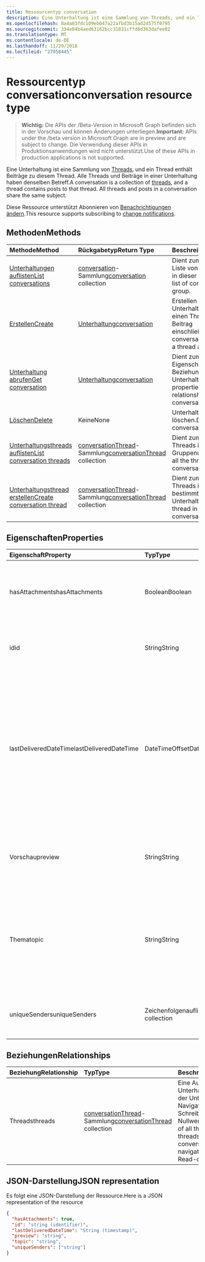 ```yaml
---
title: Ressourcentyp conversation
description: Eine Unterhaltung ist eine Sammlung von Threads, und ein Thread enthält Beiträge zu diesem Thread. Alle Threads und Beiträge in einer Unterhaltung haben denselben Betreff.
ms.openlocfilehash: 8a4a83fdc109eb047a22afbd3b15ad2d575f0795
ms.sourcegitcommit: 334e84b4aed63162bcc31831cffd6d363dafee02
ms.translationtype: MT
ms.contentlocale: de-DE
ms.lasthandoff: 11/29/2018
ms.locfileid: "27058445"
---
```

# <a name="conversation-resource-type"></a><span data-ttu-id="ce744-104">Ressourcentyp conversation</span><span class="sxs-lookup"><span data-stu-id="ce744-104">conversation resource type</span></span>

> <span data-ttu-id="ce744-105">**Wichtig:** Die APIs der /Beta-Version in Microsoft Graph befinden sich in der Vorschau und können Änderungen unterliegen.</span><span class="sxs-lookup"><span data-stu-id="ce744-105">**Important:** APIs under the /beta version in Microsoft Graph are in preview and are subject to change.</span></span> <span data-ttu-id="ce744-106">Die Verwendung dieser APIs in Produktionsanwendungen wird nicht unterstützt.</span><span class="sxs-lookup"><span data-stu-id="ce744-106">Use of these APIs in production applications is not supported.</span></span>

<span data-ttu-id="ce744-p103">Eine Unterhaltung ist eine Sammlung von [Threads](conversationthread.md), und ein Thread enthält Beiträge zu diesem Thread. Alle Threads und Beiträge in einer Unterhaltung haben denselben Betreff.</span><span class="sxs-lookup"><span data-stu-id="ce744-p103">A conversation is a collection of [threads](conversationthread.md), and a thread contains posts to that thread. All threads and posts in a conversation share the same subject.</span></span>

<span data-ttu-id="ce744-109">Diese Ressource unterstützt Abonnieren von [Benachrichtigungen ändern](/graph/webhooks).</span><span class="sxs-lookup"><span data-stu-id="ce744-109">This resource supports subscribing to [change notifications](/graph/webhooks).</span></span>

## <a name="methods"></a><span data-ttu-id="ce744-110">Methoden</span><span class="sxs-lookup"><span data-stu-id="ce744-110">Methods</span></span>

| <span data-ttu-id="ce744-111">Methode</span><span class="sxs-lookup"><span data-stu-id="ce744-111">Method</span></span>       | <span data-ttu-id="ce744-112">Rückgabetyp</span><span class="sxs-lookup"><span data-stu-id="ce744-112">Return Type</span></span>  |<span data-ttu-id="ce744-113">Beschreibung</span><span class="sxs-lookup"><span data-stu-id="ce744-113">Description</span></span>|
|:---------------|:--------|:----------|
|[<span data-ttu-id="ce744-114">Unterhaltungen auflisten</span><span class="sxs-lookup"><span data-stu-id="ce744-114">List conversations</span></span>](../api/group-list-conversations.md) | <span data-ttu-id="ce744-115">[conversation](conversation.md)-Sammlung</span><span class="sxs-lookup"><span data-stu-id="ce744-115">[conversation](conversation.md) collection</span></span> |<span data-ttu-id="ce744-116">Dient zum Abrufen der Liste von Unterhaltungen in dieser Gruppe.</span><span class="sxs-lookup"><span data-stu-id="ce744-116">Get the list of conversations in this group.</span></span>|
|[<span data-ttu-id="ce744-117">Erstellen</span><span class="sxs-lookup"><span data-stu-id="ce744-117">Create</span></span>](../api/group-post-conversations.md) |[<span data-ttu-id="ce744-118">Unterhaltung</span><span class="sxs-lookup"><span data-stu-id="ce744-118">conversation</span></span>](conversation.md)| <span data-ttu-id="ce744-119">Erstellen Sie eine neue Unterhaltung, indem Sie einen Thread und einen Beitrag einschließen.</span><span class="sxs-lookup"><span data-stu-id="ce744-119">Create a new conversation by including a thread and a post.</span></span>|
|[<span data-ttu-id="ce744-120">Unterhaltung abrufen</span><span class="sxs-lookup"><span data-stu-id="ce744-120">Get conversation</span></span>](../api/conversation-get.md) | [<span data-ttu-id="ce744-121">Unterhaltung</span><span class="sxs-lookup"><span data-stu-id="ce744-121">conversation</span></span>](conversation.md) |<span data-ttu-id="ce744-122">Dient zum Lesen der Eigenschaften und der Beziehungen des Unterhaltungsobjekts.</span><span class="sxs-lookup"><span data-stu-id="ce744-122">Read properties and relationships of conversation object.</span></span>|
|[<span data-ttu-id="ce744-123">Löschen</span><span class="sxs-lookup"><span data-stu-id="ce744-123">Delete</span></span>](../api/conversation-delete.md) | <span data-ttu-id="ce744-124">Keine</span><span class="sxs-lookup"><span data-stu-id="ce744-124">None</span></span> |<span data-ttu-id="ce744-125">Unterhaltungsobjekt löschen.</span><span class="sxs-lookup"><span data-stu-id="ce744-125">Delete conversation object.</span></span> |
|[<span data-ttu-id="ce744-126">Unterhaltungsthreads auflisten</span><span class="sxs-lookup"><span data-stu-id="ce744-126">List conversation threads</span></span>](../api/conversation-list-threads.md) |<span data-ttu-id="ce744-127">[conversationThread](conversationthread.md)-Sammlung</span><span class="sxs-lookup"><span data-stu-id="ce744-127">[conversationThread](conversationthread.md) collection</span></span>| <span data-ttu-id="ce744-128">Dient zum Abrufen aller Threads in einer Gruppenunterhaltung.</span><span class="sxs-lookup"><span data-stu-id="ce744-128">Get all the threads in a group conversation.</span></span>|
|[<span data-ttu-id="ce744-129">Unterhaltungsthread erstellen</span><span class="sxs-lookup"><span data-stu-id="ce744-129">Create conversation thread</span></span>](../api/conversation-post-threads.md) |<span data-ttu-id="ce744-130">[conversationThread](conversationthread.md)-Sammlung</span><span class="sxs-lookup"><span data-stu-id="ce744-130">[conversationThread](conversationthread.md) collection</span></span>| <span data-ttu-id="ce744-131">Dient zum Erstellen eines Threads in einer bestimmten Unterhaltung.</span><span class="sxs-lookup"><span data-stu-id="ce744-131">Create a thread in the specified conversation.</span></span>|

## <a name="properties"></a><span data-ttu-id="ce744-132">Eigenschaften</span><span class="sxs-lookup"><span data-stu-id="ce744-132">Properties</span></span>
| <span data-ttu-id="ce744-133">Eigenschaft</span><span class="sxs-lookup"><span data-stu-id="ce744-133">Property</span></span>     | <span data-ttu-id="ce744-134">Typ</span><span class="sxs-lookup"><span data-stu-id="ce744-134">Type</span></span>   |<span data-ttu-id="ce744-135">Beschreibung</span><span class="sxs-lookup"><span data-stu-id="ce744-135">Description</span></span>|
|:---------------|:--------|:----------|
|<span data-ttu-id="ce744-136">hasAttachments</span><span class="sxs-lookup"><span data-stu-id="ce744-136">hasAttachments</span></span>|<span data-ttu-id="ce744-137">Boolean</span><span class="sxs-lookup"><span data-stu-id="ce744-137">Boolean</span></span>|<span data-ttu-id="ce744-138">Gibt an, ob einer der Beiträge innerhalb dieser Unterhaltung über mindestens eine Anlage verfügt.</span><span class="sxs-lookup"><span data-stu-id="ce744-138">Indicates whether any of the posts within this Conversation has at least one attachment.</span></span>|
|<span data-ttu-id="ce744-139">id</span><span class="sxs-lookup"><span data-stu-id="ce744-139">id</span></span>|<span data-ttu-id="ce744-140">String</span><span class="sxs-lookup"><span data-stu-id="ce744-140">String</span></span>|<span data-ttu-id="ce744-p104">Die eindeutigen Bezeichner der Unterhaltungen. Schreibgeschützt.</span><span class="sxs-lookup"><span data-stu-id="ce744-p104">The conversations's unique identifier. Read-only.</span></span>|
|<span data-ttu-id="ce744-143">lastDeliveredDateTime</span><span class="sxs-lookup"><span data-stu-id="ce744-143">lastDeliveredDateTime</span></span>|<span data-ttu-id="ce744-144">DateTimeOffset</span><span class="sxs-lookup"><span data-stu-id="ce744-144">DateTimeOffset</span></span>|<span data-ttu-id="ce744-p105">Der Timestamp-Typ stellt die Datums- und Uhrzeitinformationen mithilfe des ISO 8601-Formats dar und wird immer in UTC-Zeit angegeben. Mitternacht UTC-Zeit am 1. Januar 2014 würde z. B. wie folgt aussehen: `'2014-01-01T00:00:00Z'`</span><span class="sxs-lookup"><span data-stu-id="ce744-p105">The Timestamp type represents date and time information using ISO 8601 format and is always in UTC time. For example, midnight UTC on Jan 1, 2014 would look like this: `'2014-01-01T00:00:00Z'`</span></span>|
|<span data-ttu-id="ce744-147">Vorschau</span><span class="sxs-lookup"><span data-stu-id="ce744-147">preview</span></span>|<span data-ttu-id="ce744-148">String</span><span class="sxs-lookup"><span data-stu-id="ce744-148">String</span></span>|<span data-ttu-id="ce744-149">Eine kurze Zusammenfassung aus dem Text des neuesten Beitrags in dieser Unterhaltung.</span><span class="sxs-lookup"><span data-stu-id="ce744-149">A short summary from the body of the latest post in this converstaion.</span></span>|
|<span data-ttu-id="ce744-150">Thema</span><span class="sxs-lookup"><span data-stu-id="ce744-150">topic</span></span>|<span data-ttu-id="ce744-151">String</span><span class="sxs-lookup"><span data-stu-id="ce744-151">String</span></span>|<span data-ttu-id="ce744-p106">Das Thema der Unterhaltung. Diese Eigenschaft kann festgelegt werden, wenn die Unterhaltung erstellt wird, sie kann jedoch nicht aktualisiert werden.</span><span class="sxs-lookup"><span data-stu-id="ce744-p106">The topic of the conversation. This property can be set when the conversation is created, but it cannot be updated.</span></span>|
|<span data-ttu-id="ce744-154">uniqueSenders</span><span class="sxs-lookup"><span data-stu-id="ce744-154">uniqueSenders</span></span>|<span data-ttu-id="ce744-155">Zeichenfolgenauflistung</span><span class="sxs-lookup"><span data-stu-id="ce744-155">String collection</span></span>|<span data-ttu-id="ce744-156">Alle Benutzer, die eine Nachricht an diese Unterhaltung gesendet haben.</span><span class="sxs-lookup"><span data-stu-id="ce744-156">All the users that sent a message to this Conversation.</span></span>|

## <a name="relationships"></a><span data-ttu-id="ce744-157">Beziehungen</span><span class="sxs-lookup"><span data-stu-id="ce744-157">Relationships</span></span>
| <span data-ttu-id="ce744-158">Beziehung</span><span class="sxs-lookup"><span data-stu-id="ce744-158">Relationship</span></span> | <span data-ttu-id="ce744-159">Typ</span><span class="sxs-lookup"><span data-stu-id="ce744-159">Type</span></span>   |<span data-ttu-id="ce744-160">Beschreibung</span><span class="sxs-lookup"><span data-stu-id="ce744-160">Description</span></span>|
|:---------------|:--------|:----------|
|<span data-ttu-id="ce744-161">Threads</span><span class="sxs-lookup"><span data-stu-id="ce744-161">threads</span></span>|<span data-ttu-id="ce744-162">[conversationThread](conversationthread.md)-Sammlung</span><span class="sxs-lookup"><span data-stu-id="ce744-162">[conversationThread](conversationthread.md) collection</span></span>|<span data-ttu-id="ce744-p107">Eine Auflistung aller Unterhaltungsthreads in der Unterhaltung. Eine Navigationseigenschaft. Schreibgeschützt. Lässt Nullwerte zu.</span><span class="sxs-lookup"><span data-stu-id="ce744-p107">A collection of all the conversation threads in the conversation. A navigation property. Read-only. Nullable.</span></span>|

## <a name="json-representation"></a><span data-ttu-id="ce744-167">JSON-Darstellung</span><span class="sxs-lookup"><span data-stu-id="ce744-167">JSON representation</span></span>

<span data-ttu-id="ce744-168">Es folgt eine JSON-Darstellung der Ressource.</span><span class="sxs-lookup"><span data-stu-id="ce744-168">Here is a JSON representation of the resource</span></span>

<!-- {
  "blockType": "resource",
  "optionalProperties": [
    "threads"
  ],
  "keyProperty": "id",
  "@odata.type": "microsoft.graph.conversation"
}-->

```json
{
  "hasAttachments": true,
  "id": "string (identifier)",
  "lastDeliveredDateTime": "String (timestamp)",
  "preview": "string",
  "topic": "string",
  "uniqueSenders": ["string"]
}

```


<!-- uuid: 8fcb5dbc-d5aa-4681-8e31-b001d5168d79
2015-10-25 14:57:30 UTC -->
<!-- {
  "type": "#page.annotation",
  "description": "conversation resource",
  "keywords": "",
  "section": "documentation",
  "tocPath": ""
}-->
